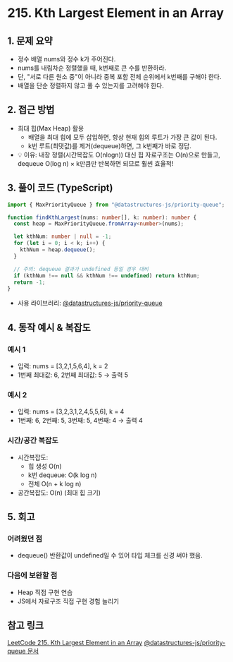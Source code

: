 # 215. Kth Largest Element in an Array

## 1. 문제 요약

- 정수 배열 nums와 정수 k가 주어진다.
- nums를 내림차순 정렬했을 때, k번째로 큰 수를 반환하라.
- 단, "서로 다른 원소 중"이 아니라 중복 포함 전체 순위에서 k번째를 구해야 한다.
- 배열을 단순 정렬하지 않고 풀 수 있는지를 고려해야 한다.

## 2. 접근 방법

- 최대 힙(Max Heap) 활용
  - 배열을 최대 힙에 모두 삽입하면, 항상 현재 힙의 루트가 가장 큰 값이 된다.
  - k번 루트(최댓값)를 제거(dequeue)하면, 그 k번째가 바로 정답.
- 💡 이유: 내장 정렬(시간복잡도 O(nlogn)) 대신 힙 자료구조는 O(n)으로 만들고, dequeue O(log n) × k만큼만 반복하면 되므로 훨씬 효율적!

## 3. 풀이 코드 (TypeScript)

```typescript
import { MaxPriorityQueue } from "@datastructures-js/priority-queue";

function findKthLargest(nums: number[], k: number): number {
  const heap = MaxPriorityQueue.fromArray<number>(nums);

  let kthNum: number | null = -1;
  for (let i = 0; i < k; i++) {
    kthNum = heap.dequeue();
  }

  // 주의: dequeue 결과가 undefined 등일 경우 대비
  if (kthNum !== null && kthNum !== undefined) return kthNum;
  return -1;
}
```

- 사용 라이브러리: [@datastructures-js/priority-queue](https://www.npmjs.com/package/@datastructures-js/priority-queue)

## 4. 동작 예시 & 복잡도

### 예시 1

- 입력: nums = [3,2,1,5,6,4], k = 2
- 1번째 최대값: 6, 2번째 최대값: 5 → 출력 5

### 예시 2

- 입력: nums = [3,2,3,1,2,4,5,5,6], k = 4
- 1번째: 6, 2번째: 5, 3번째: 5, 4번째: 4 → 출력 4

### 시간/공간 복잡도

- 시간복잡도:
  - 힙 생성 O(n)
  - k번 dequeue: O(k log n)
  - 전체 O(n + k log n)
- 공간복잡도: O(n) (최대 힙 크기)

## 5. 회고

### 어려웠던 점

- dequeue() 반환값이 undefined일 수 있어 타입 체크를 신경 써야 했음.

### 다음에 보완할 점

- Heap 직접 구현 연습
- JS에서 자료구조 직접 구현 경험 늘리기

## 참고 링크

[LeetCode 215. Kth Largest Element in an Array](https://leetcode.com/problems/kth-largest-element-in-an-array/?envType=study-plan-v2&envId=leetcode-75) [@datastructures-js/priority-queue 문서](https://www.npmjs.com/package/@datastructures-js/priority-queue)
